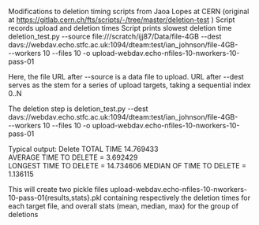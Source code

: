Modifications to deletion timing scripts from Jaoa Lopes at CERN (original at 
https://gitlab.cern.ch/fts/scripts/-/tree/master/deletion-test )
Script records upload and deletion times
Script prints slowest deletion time
deletion_test.py --source file:///scratch/ijj87/Data/file-4GB --dest davs://webdav.echo.stfc.ac.uk:1094/dteam:test/ian_johnson/file-4GB- \
--workers 10 --files 10 -o upload-webdav.echo-nfiles-10-nworkers-10-pass-01 

Here, the file URL after --source is a data file to upload. URL after --dest serves as the stem for a series of upload targets, taking a sequential index 0..N

The deletion step is
deletion_test.py --dest davs://webdav.echo.stfc.ac.uk:1094/dteam:test/ian_johnson/file-4GB- \
--workers 10 --files 10 -o upload-webdav.echo-nfiles-10-nworkers-10-pass-01

Typical output:
Delete TOTAL TIME 14.769433\
AVERAGE TIME TO DELETE = 3.692429\
LONGEST TIME TO DELETE = 14.734606
MEDIAN OF TIME TO DELETE = 1.136115

This will create two pickle files upload-webdav.echo-nfiles-10-nworkers-10-pass-01{results,stats}.pkl containing respectively the deletion times for each target file, 
and overall stats (mean, median, max) for the group of deletions

